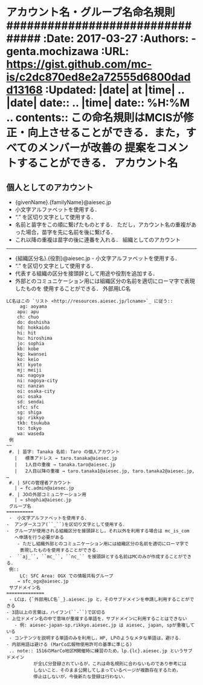 アカウント名・グループ名命名規則
################################
 :Date: 2017-03-27
:Authors: - genta.mochizawa
:URL: https://gist.github.com/mc-is/c2dc870ed8e2a72555d6800dadd13168
:Updated: |date| at |time|
 .. |date| date::
.. |time| date:: %H:%M
.. contents::
 この命名規則はMCISが修正・向上させることができる．また，すべてのメンバーが改善の
提案をコメントすることができる．
 アカウント名
============
 個人としてのアカウント
----------------------
 - {givenName}.{familyName}@aiesec.jp
- 小文字アルファベットを使用する．
- “.” を区切り文字として使用する．
- 名前と苗字をこの順に繋げたものとする．
  ただし，アカウント名の重複があった場合，苗字を先に名前を後に繋げる．
- これ以降の重複は苗字の後に連番を入れる．
 組織としてのアカウント
----------------------
 - {組織区分名}.{役割}@aiesec.jp - 小文字アルファベットを使用する．
- “.” を区切り文字として使用する．
- 代表する組織の区分を接頭辞として用途や役割を追加する．
- 外部とのコミュニケーション用には組織区分の名前を適切にローマ字で表現したものを
  使用することができる．
 外部用LC名
~~~~~~~~~~
LC名はこの `リスト <http://resources.aiesec.jp/lcname>`_ に従う::
     ag: aoyama
    apu: apu
    ch: chuo
    do: doshisha
    hd: hokkaido
    hi: hit
    hu: hiroshima
    jo: sophia
    kb: kobe
    kg: kwansei
    ko: keio
    kt: kyoto
    mj: meiji
    na: nagoya
    ni: nagoya-city
    nz: nanzan
    oi: osaka-city
    os: osaka
    sd: sendai
    sfc: sfc
    sg: shiga
    sp: rikkyo
    tkb: tsukuba
    to: tokyo
    wa: waseda
 例
~~
 #. | 苗字: Tanaka 名前: Taro の個人アカウント
   |   標準アドレス → taro.tanaka@aiesec.jp
   |   1人目の重複 → tanaka.taro@aiesec.jp
   |   2人目以降の重複 → taro.tanaka1@aiesec.jp, taro.tanaka2@aiesec.jp, …
 #. | SFCの管理者アカウント
   | → fc.admin@aiesec.jp
 #. | JOの外部コミュニケーション用
   | → shophia@aiesec.jp
 グループ名
==========
 -  小文字アルファベットを使用する．
-  アンダースコア(``_``)を区切り文字として使用する．
-  グループが使用される組織区分を接頭辞とし，それ以外を利用する場合は mc_is_com
   へ申請を行う必要がある
    - ただし組織外部とのコミュニケーション用には組織区分の名前を適切にローマ字で
     表現したものを使用することができる．
 -  ``aj_``, ``mc_``, ``nc_`` を接頭辞とする名前はMCのみが作成することができる．
 例::
     LC: SFC Area: OGX での情報共有グループ
    → sfc_ogx@aiesec.jp
 サブドメイン名
==============
 - LCは，{`外部用LC名`_}.aiesec.jp と，そのサブドメインを申請し利用することができる
- 3語以上の言葉は，ハイフン(``-``)で区切る
- 上位ドメイン名の中で意味が重複する単語を，サブドメインに利用することはできない
   - 例: aiesec-japan-sp.rikkyo.aiesec.jp は aiesec, japan, spが重複している
 - コンテンツを説明する単語のみを利用し，HP, LPのようなメタな単語は，避ける．
- 内部用語は避ける (MarCo広報物使用許可の基準に準じる)
 .. note:: 1516のMarCo地区M開催時に練習のため，lp.{lc}.aiesec.jp というサブドメイン
          が全LC分登録されているが，これは命名規則に合わないものであり参考には
          しないこと．そのまま公開してしまっているページが複数存在するため，
          停止はしないが，今後新たな登録は行わない．
